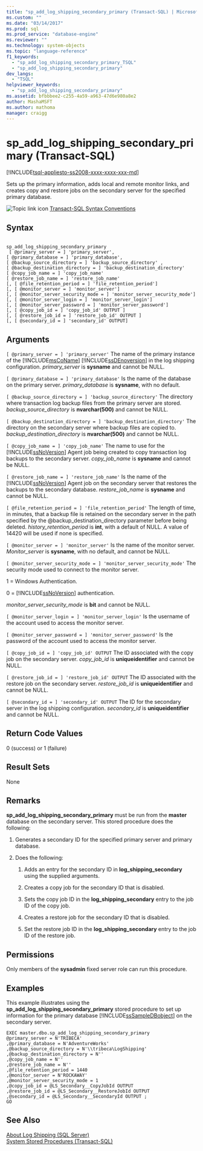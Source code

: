 ```yaml
---
title: "sp_add_log_shipping_secondary_primary (Transact-SQL) | Microsoft Docs"
ms.custom: ""
ms.date: "03/14/2017"
ms.prod: sql
ms.prod_service: "database-engine"
ms.reviewer: ""
ms.technology: system-objects
ms.topic: "language-reference"
f1_keywords: 
  - "sp_add_log_shipping_secondary_primary_TSQL"
  - "sp_add_log_shipping_secondary_primary"
dev_langs: 
  - "TSQL"
helpviewer_keywords: 
  - "sp_add_log_shipping_secondary_primary"
ms.assetid: bfbbbee2-c255-4a59-a963-47d6e980a8e2
author: MashaMSFT
ms.author: mathoma
manager: craigg
---
```

# sp_add_log_shipping_secondary_primary (Transact-SQL)
[!INCLUDE[tsql-appliesto-ss2008-xxxx-xxxx-xxx-md](../../includes/tsql-appliesto-ss2008-xxxx-xxxx-xxx-md.md)]

  Sets up the primary information, adds local and remote monitor links, and creates copy and restore jobs on the secondary server for the specified primary database.  
  
 ![Topic link icon](../../database-engine/configure-windows/media/topic-link.gif "Topic link icon") [Transact-SQL Syntax Conventions](../../t-sql/language-elements/transact-sql-syntax-conventions-transact-sql.md)  
  
## Syntax  
  
```  
  
sp_add_log_shipping_secondary_primary  
 [ @primary_server = ] 'primary_server',   
[ @primary_database = ] 'primary_database',  
[ @backup_source_directory = ] 'backup_source_directory' ,   
[ @backup_destination_directory = ] 'backup_destination_directory'  
[ @copy_job_name = ] 'copy_job_name'  
[ @restore_job_name = ] 'restore_job_name'  
[, [ @file_retention_period = ] 'file_retention_period']  
[, [ @monitor_server = ] 'monitor_server']  
[, [ @monitor_server_security_mode = ] 'monitor_server_security_mode']  
[, [ @monitor_server_login = ] 'monitor_server_login']  
[, [ @monitor_server_password = ] 'monitor_server_password']  
[, [ @copy_job_id = ] 'copy_job_id' OUTPUT ]  
[, [ @restore_job_id = ] 'restore_job_id' OUTPUT ]  
[, [ @secondary_id = ] 'secondary_id' OUTPUT]  
```  
  
## Arguments  
`[ @primary_server = ] 'primary_server'`
 The name of the primary instance of the [!INCLUDE[msCoName](../../includes/msconame-md.md)] [!INCLUDE[ssDEnoversion](../../includes/ssdenoversion-md.md)] in the log shipping configuration. *primary_server* is **sysname** and cannot be NULL.  
  
`[ @primary_database = ] 'primary_database'`
 Is the name of the database on the primary server. *primary_database* is **sysname**, with no default.  
  
`[ @backup_source_directory = ] 'backup_source_directory'`
 The directory where transaction log backup files from the primary server are stored. *backup_source_directory* is **nvarchar(500)** and cannot be NULL.  
  
`[ @backup_destination_directory = ] 'backup_destination_directory'`
 The directory on the secondary server where backup files are copied to. *backup_destination_directory* is **nvarchar(500)** and cannot be NULL.  
  
`[ @copy_job_name = ] 'copy_job_name'`
 The name to use for the [!INCLUDE[ssNoVersion](../../includes/ssnoversion-md.md)] Agent job being created to copy transaction log backups to the secondary server. *copy_job_name* is **sysname** and cannot be NULL.  
  
`[ @restore_job_name = ] 'restore_job_name'`
 Is the name of the [!INCLUDE[ssNoVersion](../../includes/ssnoversion-md.md)] Agent job on the secondary server that restores the backups to the secondary database. *restore_job_name* is **sysname** and cannot be NULL.  
  
`[ @file_retention_period = ] 'file_retention_period'`
 The length of time, in minutes, that a backup file is retained on the secondary server in the path specified by the @backup_destination_directory parameter before being deleted. *history_retention_period* is **int**, with a default of NULL. A value of 14420 will be used if none is specified.  
  
`[ @monitor_server = ] 'monitor_server'`
 Is the name of the monitor server. *Monitor_server* is **sysname**, with no default, and cannot be NULL.  
  
`[ @monitor_server_security_mode = ] 'monitor_server_security_mode'`
 The security mode used to connect to the monitor server.  
  
 1 = Windows Authentication.  
  
 0 = [!INCLUDE[ssNoVersion](../../includes/ssnoversion-md.md)] authentication.  
  
 *monitor_server_security_mode* is **bit** and cannot be NULL.  
  
`[ @monitor_server_login = ] 'monitor_server_login'`
 Is the username of the account used to access the monitor server.  
  
`[ @monitor_server_password = ] 'monitor_server_password'`
 Is the password of the account used to access the monitor server.  
  
`[ @copy_job_id = ] 'copy_job_id' OUTPUT`
 The ID associated with the copy job on the secondary server. *copy_job_id* is **uniqueidentifier** and cannot be NULL.  
  
`[ @restore_job_id = ] 'restore_job_id' OUTPUT`
 The ID associated with the restore job on the secondary server. *restore_job_id* is **uniqueidentifier** and cannot be NULL.  
  
`[ @secondary_id = ] 'secondary_id' OUTPUT`
 The ID for the secondary server in the log shipping configuration. *secondary_id* is **uniqueidentifier** and cannot be NULL.  
  
## Return Code Values  
 0 (success) or 1 (failure)  
  
## Result Sets  
 None  
  
## Remarks  
 **sp_add_log_shipping_secondary_primary** must be run from the **master** database on the secondary server. This stored procedure does the following:  
  
1.  Generates a secondary ID for the specified primary server and primary database.  
  
2.  Does the following:  
  
    1.  Adds an entry for the secondary ID in **log_shipping_secondary** using the supplied arguments.  
  
    2.  Creates a copy job for the secondary ID that is disabled.  
  
    3.  Sets the copy job ID in the **log_shipping_secondary** entry to the job ID of the copy job.  
  
    4.  Creates a restore job for the secondary ID that is disabled.  
  
    5.  Set the restore job ID in the **log_shipping_secondary** entry to the job ID of the restore job.  
  
## Permissions  
 Only members of the **sysadmin** fixed server role can run this procedure.  
  
## Examples  
 This example illustrates using the **sp_add_log_shipping_secondary_primary** stored procedure to set up information for the primary database [!INCLUDE[ssSampleDBobject](../../includes/sssampledbobject-md.md)] on the secondary server.  
  
```  
EXEC master.dbo.sp_add_log_shipping_secondary_primary   
@primary_server = N'TRIBECA'   
,@primary_database = N'AdventureWorks'   
,@backup_source_directory = N'\\tribeca\LogShipping'   
,@backup_destination_directory = N''   
,@copy_job_name = N''   
,@restore_job_name = N''   
,@file_retention_period = 1440   
,@monitor_server = N'ROCKAWAY'   
,@monitor_server_security_mode = 1   
,@copy_job_id = @LS_Secondary__CopyJobId OUTPUT   
,@restore_job_id = @LS_Secondary__RestoreJobId OUTPUT   
,@secondary_id = @LS_Secondary__SecondaryId OUTPUT ;  
GO  
```  
  
## See Also  
 [About Log Shipping &#40;SQL Server&#41;](../../database-engine/log-shipping/about-log-shipping-sql-server.md)   
 [System Stored Procedures &#40;Transact-SQL&#41;](../../relational-databases/system-stored-procedures/system-stored-procedures-transact-sql.md)  
  
  

